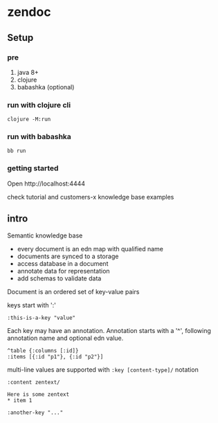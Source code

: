 # zendoc

## Setup

### pre

1. java 8+
2. clojure
3. babashka (optional)

### run with clojure cli

```
clojure -M:run
```

### run with babashka

```
bb run
```

### getting started

Open http://localhost:4444

check tutorial and customers-x knowledge base examples

## intro

Semantic knowledge base

* every document is an edn map with qualified name
* documents are synced to a storage
* access database in a document
* annotate data for representation
* add schemas to validate data

Document is an ordered set of key-value pairs

keys start with ':'

```
:this-is-a-key "value"
```

Each key may have an annotation.
Annotation starts with a '^', following annotation name and optional edn value.

```
^table {:columns [:id]}
:items [{:id "p1"}, {:id "p2"}]

```

multi-line values are supported with `:key [content-type]/` notation

```
:content zentext/

Here is some zentext
* item 1

:another-key "..."
```
